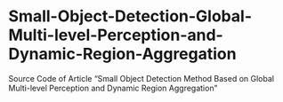 # Small-Object-Detection-Global-Multi-level-Perception-and-Dynamic-Region-Aggregation
Source Code of Article “Small Object Detection Method Based on Global Multi-level Perception and Dynamic Region Aggregation”
